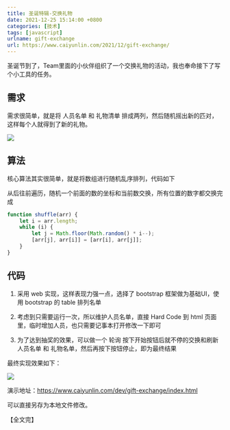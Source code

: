 ```yaml
---
title: 圣诞特辑-交换礼物
date: 2021-12-25 15:14:00 +0800
categories: [技术]  
tags: [javascript]  
urlname: gift-exchange
url: https://www.caiyunlin.com/2021/12/gift-exchange/
---
```


圣诞节到了，Team里面的小伙伴组织了一个交换礼物的活动，我也奉命接下了写个小工具的任务。

## 需求

需求很简单，就是将 人员名单 和 礼物清单 排成两列，然后随机摇出新的匹对，这样每个人就得到了新的礼物。

![](https://images.caiyunlin.com/gift.jpg)

## 算法

核心算法其实很简单，就是将数组进行随机乱序排列，代码如下

从后往前遍历，随机一个前面的数的坐标和当前数交换，所有位置的数字都交换完成

```javascript
function shuffle(arr) {
    let i = arr.length;
    while (i) {
        let j = Math.floor(Math.random() * i--);
        [arr[j], arr[i]] = [arr[i], arr[j]];
    }
}
```

## 代码

1. 采用 web 实现，这样表现力强一点，选择了 bootstrap 框架做为基础UI，使用 bootstrap 的 table 排列名单

2. 考虑到只需要运行一次，所以维护人员名单，直接 Hard Code 到 html 页面里，临时增加人员，也只需要记事本打开修改一下即可
3. 为了达到抽奖的效果，可以做一个 轮询 按下开始按钮后就不停的交换和刷新 人员名单 和 礼物名单，然后再按下按钮停止，即为最终结果

最终实现效果如下：

![](https://images.caiyunlin.com/gift-exchange.gif)

演示地址：<a href=" https://www.caiyunlin.com/dev/gift-exchange/index.html" target="_blank">https://www.caiyunlin.com/dev/gift-exchange/index.html</a>

可以直接另存为本地文件修改。



【全文完】

